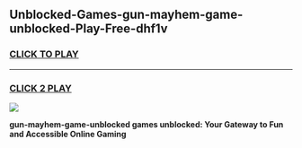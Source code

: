
## Unblocked-Games-gun-mayhem-game-unblocked-Play-Free-dhf1v
<h3>
<a href="https://premium76.site?title=gun-mayhem-game-unblocked&ref=20A">CLICK TO PLAY</a></h3>
<hr>

<h3>
<a href="https://premium76.site?title=gun-mayhem-game-unblocked&ref=20A">CLICK 2 PLAY</a>
  
</h3>

<a href="https://premium76.site?title=gun-mayhem-game-unblocked&ref=20A"><img src="https://clearcache.store/games.png"></a>


**gun-mayhem-game-unblocked games unblocked: Your Gateway to Fun and Accessible Online Gaming**
